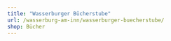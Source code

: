 ```yaml
---
title: "Wasserburger Bücherstube"
url: /wasserburg-am-inn/wasserburger-buecherstube/
shop: Bücher
---
```

